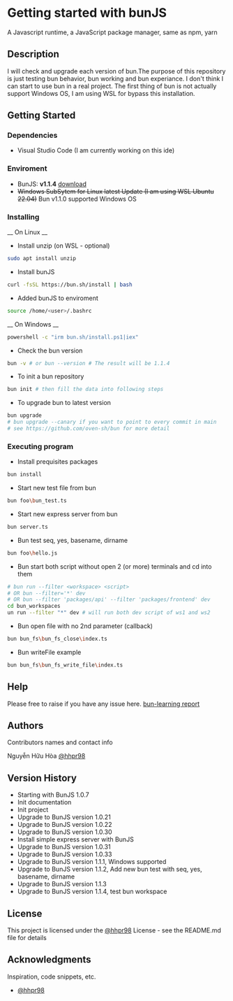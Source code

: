 # Getting started with bunJS

A Javascript runtime, a JavaScript package manager, same as npm, yarn

## Description

I will check and upgrade each version of bun.The purpose of this repository is just testing bun behavior, bun working and bun experiance. I don't think I can start to use bun in a real project. The first thing of bun is not actually support Windows OS, I am using WSL for bypass this installation.

## Getting Started

### Dependencies

* Visual Studio Code (I am currently working on this ide)

### Enviroment
* BunJS: **v1.1.4** [download](https://bun.sh/)
* ~~Windows SubSytem for Linux latest Update (I am using WSL Ubuntu 22.04)~~ Bun v1.1.0 supported Windows OS

### Installing

__ On Linux __
* Install unzip (on WSL - optional)
```sh
sudo apt install unzip
```
* Install bunJS
```sh
curl -fsSL https://bun.sh/install | bash
```
* Added bunJS to enviroment
```sh
source /home/<user>/.bashrc
```

__ On Windows __
```sh
powershell -c "irm bun.sh/install.ps1|iex"
```


* Check the bun version
```sh
bun -v # or bun --version # The result will be 1.1.4
```
* To init a bun repository
```sh
bun init # then fill the data into following steps
```

* To upgrade bun to latest version
```sh
bun upgrade
# bun upgrade --canary if you want to point to every commit in main
# see https://github.com/oven-sh/bun for more detail
```

### Executing program

* Install prequisites packages
```sh
bun install
```
* Start new test file from bun
```sh
bun foo\bun_test.ts
```

* Start new express server from bun
```sh
bun server.ts
```

* Bun test seq, yes, basename, dirname
```sh
bun foo\hello.js
```

* Bun start both script without open 2 (or more) terminals and cd into them
```sh
# bun run --filter <workspace> <script>
# OR bun --filter='*' dev
# OR bun --filter 'packages/api' --filter 'packages/frontend' dev
cd bun_workspaces
un run --filter "*" dev # will run both dev script of ws1 and ws2
```

* Bun open file with no 2nd parameter (callback)
```sh
bun bun_fs\bun_fs_close\index.ts
```

* Bun writeFile example
```sh
bun bun_fs\bun_fs_write_file\index.ts
```

## Help

Please free to raise if you have any issue here.
[bun-learning report](https://github.com/hhpr98/bun-learning/issues)

## Authors

Contributors names and contact info

Nguyễn Hữu Hòa
[@hhpr98](https://github.com/hhpr98)

## Version History

* Starting with BunJS 1.0.7
* Init documentation
* Init project
* Upgrade to BunJS version 1.0.21
* Upgrade to BunJS version 1.0.22
* Upgrade to BunJS version 1.0.30
* Install simple express server with BunJS
* Upgrade to BunJS version 1.0.31
* Upgrade to BunJS version 1.0.33
* Upgrade to BunJS version 1.1.1, Windows supported
* Upgrade to BunJS version 1.1.2, Add new bun test with seq, yes, basename, dirname
* Upgrade to BunJS version 1.1.3
* Upgrade to BunJS version 1.1.4, test bun workspace

## License

This project is licensed under the [@hhpr98](https://github.com/hhpr98) License - see the README.md file for details

## Acknowledgments

Inspiration, code snippets, etc.
* [@hhpr98](https://github.com/hhpr98)
